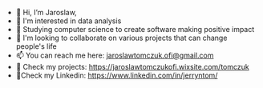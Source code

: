 - 👋 Hi, I’m Jaroslaw, 
- 👀 I'm interested in data analysis
- 🌱 Studying computer science to create software making positive impact
- 💞️ I'm looking to collaborate on various projects that can change people's life 
- 📫 You can reach me here: jaroslawtomczuk.ofi@gmail.com
- :mag_right: Check my projects: https://jaroslawtomczukofi.wixsite.com/tomczuk
- :bell:Check my Linkedin: https://www.linkedin.com/in/jerryntom/

<!---
jerryntom/jerryntom is a ✨ special ✨ repository because its `README.md` (this file) appears on your GitHub profile.
You can click the Preview link to take a look at your changes.
--->

